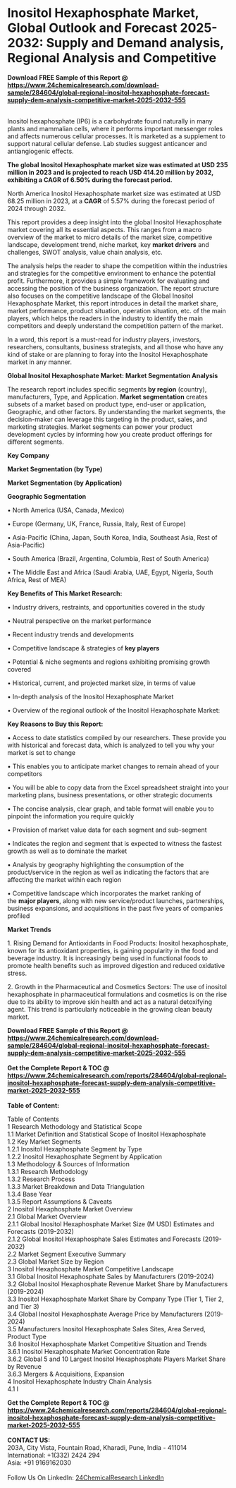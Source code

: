 <h1>Inositol Hexaphosphate Market, Global Outlook and Forecast 2025-2032: Supply and Demand analysis, Regional Analysis and Competitive</h1><p>
</p><p></p><p>
</p><div><b>Download FREE Sample of this Report @ 
            <a href="https://www.24chemicalresearch.com/download-sample/284604/global-regional-inositol-hexaphosphate-forecast-supply-dem-analysis-competitive-market-2025-2032-555">
            https://www.24chemicalresearch.com/download-sample/284604/global-regional-inositol-hexaphosphate-forecast-supply-dem-analysis-competitive-market-2025-2032-555</a></b></div><br><p>Inositol hexaphosphate (IP6) is a carbohydrate found naturally in many plants and mammalian cells, where it performs important messenger roles and affects numerous cellular processes. It is marketed as a supplement to support natural cellular defense. Lab studies suggest anticancer and antiangiogenic effects.</p><p>
</p><p><strong>The global Inositol Hexaphosphate market size was estimated at USD 235 million in 2023 and is projected to reach USD 414.20 million by 2032, exhibiting a CAGR of 6.50% during the forecast period.</strong></p><p>
</p><p>North America Inositol Hexaphosphate market size was estimated at USD 68.25 million in 2023, at a <strong>CAGR</strong> of 5.57% during the forecast period of 2024 through 2032.</p><p>
</p><p>This report provides a deep insight into the global Inositol Hexaphosphate market covering all its essential aspects. This ranges from a macro overview of the market to micro details of the market size, competitive landscape, development trend, niche market, key <strong>market drivers</strong> and challenges, SWOT analysis, value chain analysis, etc.</p><p>
</p><p></p><p>
</p><p>The analysis helps the reader to shape the competition within the industries and strategies for the competitive environment to enhance the potential profit. Furthermore, it provides a simple framework for evaluating and accessing the position of the business organization. The report structure also focuses on the competitive landscape of the Global Inositol Hexaphosphate Market, this report introduces in detail the market share, market performance, product situation, operation situation, etc. of the main players, which helps the readers in the industry to identify the main competitors and deeply understand the competition pattern of the market.</p><p>
</p><p>In a word, this report is a must-read for industry players, investors, researchers, consultants, business strategists, and all those who have any kind of stake or are planning to foray into the Inositol Hexaphosphate market in any manner.</p><p>
</p><p><strong>Global Inositol Hexaphosphate Market: Market Segmentation Analysis</strong></p><p>
</p><p>The research report includes specific segments <strong>by region</strong> (country), manufacturers, Type, and Application. <strong>Market segmentation</strong> creates subsets of a market based on product type, end-user or application, Geographic, and other factors. By understanding the market segments, the decision-maker can leverage this targeting in the product, sales, and marketing strategies. Market segments can power your product development cycles by informing how you create product offerings for different segments.</p><p>
</p><p></p><p>
<strong>Key Company</strong></p><p>
</p><p></p><p>
</p><p>
</p><p></p><p>
<strong>Market Segmentation (by Type)</strong></p><p>
</p><p></p><p>
</p><p>
</p><p></p><p>
<strong>Market Segmentation (by Application)</strong></p><p>
</p><p></p><p>
</p><p>
</p><p></p><p>
<strong>Geographic Segmentation</strong></p><p>
</p><p></p><p>
</p><p>• North America (USA, Canada, Mexico)</p><p>
</p><p>• Europe (Germany, UK, France, Russia, Italy, Rest of Europe)</p><p>
</p><p>• Asia-Pacific (China, Japan, South Korea, India, Southeast Asia, Rest of Asia-Pacific)</p><p>
</p><p>• South America (Brazil, Argentina, Columbia, Rest of South America)</p><p>
</p><p>• The Middle East and Africa (Saudi Arabia, UAE, Egypt, Nigeria, South Africa, Rest of MEA)</p><p>
</p><p><strong>Key Benefits of This Market Research:</strong></p><p>
</p><p>• Industry drivers, restraints, and opportunities covered in the study</p><p>
</p><p>• Neutral perspective on the market performance</p><p>
</p><p>• Recent industry trends and developments</p><p>
</p><p>• Competitive landscape &amp; strategies of <strong>key players</strong></p><p>
</p><p>• Potential &amp; niche segments and regions exhibiting promising growth covered</p><p>
</p><p>• Historical, current, and projected market size, in terms of value</p><p>
</p><p>• In-depth analysis of the Inositol Hexaphosphate Market</p><p>
</p><p>• Overview of the regional outlook of the Inositol Hexaphosphate Market:</p><p>
</p><p></p><p>
<strong>Key Reasons to Buy this Report:</strong></p><p>
</p><p></p><p>
</p><p>• Access to date statistics compiled by our researchers. These provide you with historical and forecast data, which is analyzed to tell you why your market is set to change</p><p>
</p><p>• This enables you to anticipate market changes to remain ahead of your competitors</p><p>
</p><p>• You will be able to copy data from the Excel spreadsheet straight into your marketing plans, business presentations, or other strategic documents</p><p>
</p><p>• The concise analysis, clear graph, and table format will enable you to pinpoint the information you require quickly</p><p>
</p><p>• Provision of market value data for each segment and sub-segment</p><p>
</p><p>• Indicates the region and segment that is expected to witness the fastest growth as well as to dominate the market</p><p>
</p><p>• Analysis by geography highlighting the consumption of the product/service in the region as well as indicating the factors that are affecting the market within each region</p><p>
</p><p>• Competitive landscape which incorporates the market ranking of the <strong>major players</strong>, along with new service/product launches, partnerships, business expansions, and acquisitions in the past five years of companies profiled</p><p>
</p><p></p><p>
<strong>Market Trends</strong></p><p>
</p><p></p><p>
</p><p>1. Rising Demand for Antioxidants in Food Products: Inositol hexaphosphate, known for its antioxidant properties, is gaining popularity in the food and beverage industry. It is increasingly being used in functional foods to promote health benefits such as improved digestion and reduced oxidative stress.</p><p>
</p><p>2. Growth in the Pharmaceutical and Cosmetics Sectors: The use of inositol hexaphosphate in pharmaceutical formulations and cosmetics is on the rise due to its ability to improve skin health and act as a natural detoxifying agent. This trend is particularly noticeable in the growing clean beauty market.</p><p>

</p><div><b>Download FREE Sample of this Report @ 
            <a href="https://www.24chemicalresearch.com/download-sample/284604/global-regional-inositol-hexaphosphate-forecast-supply-dem-analysis-competitive-market-2025-2032-555">
            https://www.24chemicalresearch.com/download-sample/284604/global-regional-inositol-hexaphosphate-forecast-supply-dem-analysis-competitive-market-2025-2032-555</a></b></div><br><div><b>Get the Complete Report & TOC @ 
            <a href="https://www.24chemicalresearch.com/reports/284604/global-regional-inositol-hexaphosphate-forecast-supply-dem-analysis-competitive-market-2025-2032-555">
            https://www.24chemicalresearch.com/reports/284604/global-regional-inositol-hexaphosphate-forecast-supply-dem-analysis-competitive-market-2025-2032-555</a></b></div><br>
            <b>Table of Content:</b><p>Table of Contents<br />
1 Research Methodology and Statistical Scope<br />
1.1 Market Definition and Statistical Scope of Inositol Hexaphosphate<br />
1.2 Key Market Segments<br />
1.2.1 Inositol Hexaphosphate Segment by Type<br />
1.2.2 Inositol Hexaphosphate Segment by Application<br />
1.3 Methodology & Sources of Information<br />
1.3.1 Research Methodology<br />
1.3.2 Research Process<br />
1.3.3 Market Breakdown and Data Triangulation<br />
1.3.4 Base Year<br />
1.3.5 Report Assumptions & Caveats<br />
2 Inositol Hexaphosphate Market Overview<br />
2.1 Global Market Overview<br />
2.1.1 Global Inositol Hexaphosphate Market Size (M USD) Estimates and Forecasts (2019-2032)<br />
2.1.2 Global Inositol Hexaphosphate Sales Estimates and Forecasts (2019-2032)<br />
2.2 Market Segment Executive Summary<br />
2.3 Global Market Size by Region<br />
3 Inositol Hexaphosphate Market Competitive Landscape<br />
3.1 Global Inositol Hexaphosphate Sales by Manufacturers (2019-2024)<br />
3.2 Global Inositol Hexaphosphate Revenue Market Share by Manufacturers (2019-2024)<br />
3.3 Inositol Hexaphosphate Market Share by Company Type (Tier 1, Tier 2, and Tier 3)<br />
3.4 Global Inositol Hexaphosphate Average Price by Manufacturers (2019-2024)<br />
3.5 Manufacturers Inositol Hexaphosphate Sales Sites, Area Served, Product Type<br />
3.6 Inositol Hexaphosphate Market Competitive Situation and Trends<br />
3.6.1 Inositol Hexaphosphate Market Concentration Rate<br />
3.6.2 Global 5 and 10 Largest Inositol Hexaphosphate Players Market Share by Revenue<br />
3.6.3 Mergers & Acquisitions, Expansion<br />
4 Inositol Hexaphosphate Industry Chain Analysis<br />
4.1 I</p><div><b>Get the Complete Report & TOC @ 
            <a href="https://www.24chemicalresearch.com/reports/284604/global-regional-inositol-hexaphosphate-forecast-supply-dem-analysis-competitive-market-2025-2032-555">
            https://www.24chemicalresearch.com/reports/284604/global-regional-inositol-hexaphosphate-forecast-supply-dem-analysis-competitive-market-2025-2032-555</a></b></div><br><b>CONTACT US:</b><br>
            203A, City Vista, Fountain Road, Kharadi, Pune, India - 411014<br>
            International: +1(332) 2424 294<br>
            Asia: +91 9169162030 <br><br>
            Follow Us On LinkedIn: <a href="https://www.linkedin.com/company/24chemicalresearch/">24ChemicalResearch LinkedIn</a>